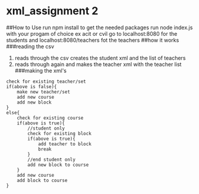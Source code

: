 # xml_assignment 2
##How to Use
run npm install to get the needed packages
run node index.js with your progam of choice ex acit or cvil
go to localhost:8080 for the students
  and localhost:8080/teachers  fot the teachers
##how it works
###reading the csv
1. reads through the csv creates the student xml and the list of teachers 
2. reads through again and makes the teacher xml with the teacher list
###making the xml's
```
check for existing teacher/set
if(above is false){
    make new teacher/set
    add new course
    add new block
}
else{
    check for existing course
    if(above is true){
        //student only
        check for existing block
        if(above is true){
            add teacher to block
            break
        }
        //end student only
        add new block to course
    } 
    add new course
    add block to course
}
```

